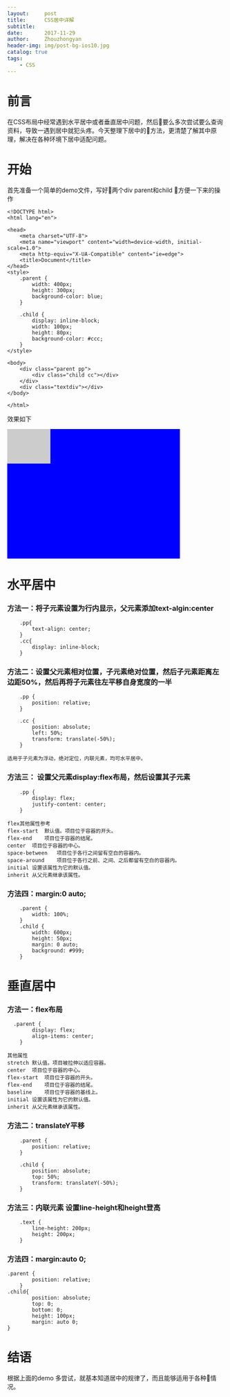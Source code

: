 ```yaml
---
layout:     post
title:      CSS居中详解
subtitle:
date:       2017-11-29
author:     Zhouzhongyan
header-img: img/post-bg-ios10.jpg
catalog: true
tags:
    - CSS
---
```



# 前言
在CSS布局中经常遇到水平居中或者垂直居中问题，然后要么多次尝试要么查询资料，导致一遇到居中就犯头疼。今天整理下居中的方法，更清楚了解其中原理，解决在各种环境下居中适配问题。

# 开始
首先准备一个简单的demo文件，写好两个div parent和child  方便一下来的操作
```
<!DOCTYPE html>
<html lang="en">

<head>
    <meta charset="UTF-8">
    <meta name="viewport" content="width=device-width, initial-scale=1.0">
    <meta http-equiv="X-UA-Compatible" content="ie=edge">
    <title>Document</title>
</head>
<style>
    .parent {
        width: 400px;
        height: 300px;
        background-color: blue;
    }
    
    .child {
        display: inline-block;
        width: 100px;
        height: 80px;
        background-color: #ccc;
    }
</style>

<body>
    <div class="parent pp">
        <div class="child cc"></div>
    </div>
    <div class="textdiv"></div>
</body>

</html>
```
效果如下
<!DOCTYPE html>
<html lang="en">

<head>
    <meta charset="UTF-8">
    <meta name="viewport" content="width=device-width, initial-scale=1.0">
    <meta http-equiv="X-UA-Compatible" content="ie=edge">
    <title>Document</title>
</head>
<style>
    .parent {
        width: 400px;
        height: 300px;
        background-color: blue;
    }
    .child {
        display: inline-block;
        width: 100px;
        height: 80px;
        background-color: #ccc;
    }
</style>

<body>
    <div class="parent pp">
        <div class="child cc"></div>
    </div>
    <div class="textdiv"></div>
</body>

</html>

# 水平居中 

### 方法一：将子元素设置为行内显示，父元素添加text-algin:center
```
    .pp{
        text-align: center;
    }
    .cc{
        display: inline-block;
    } 
```
### 方法二：设置父元素相对位置，子元素绝对位置，然后子元素距离左边距50%，然后再将子元素往左平移自身宽度的一半
```  
    .pp {
        position: relative;
    }
    
    .cc {
        position: absolute;
        left: 50%;
        transform: translate(-50%);
    } 
```
    适用于子元素为浮动，绝对定位，内联元素，均可水平居中。
### 方法三： 设置父元素display:flex布局，然后设置其子元素
```
    .pp {
        display: flex;
        justify-content: center;
    }
```
    flex其他属性参考
    flex-start	默认值。项目位于容器的开头。
    flex-end	项目位于容器的结尾。
    center	项目位于容器的中心。
    space-between	项目位于各行之间留有空白的容器内。
    space-around	项目位于各行之前、之间、之后都留有空白的容器内。
    initial	设置该属性为它的默认值。
    inherit	从父元素继承该属性。

###   方法四：margin:0 auto;
```
    .parent {
        width: 100%;
    }
    .child {
        width: 600px;
        height: 50px;
        margin: 0 auto;
        background: #999;
    }
```
# 垂直居中
### 方法一：flex布局
```
  .parent {
        display: flex;
        align-items: center;
    }
```
    其他属性
    stretch	默认值。项目被拉伸以适应容器。	
    center	项目位于容器的中心。
    flex-start	项目位于容器的开头。
    flex-end	项目位于容器的结尾。
    baseline	项目位于容器的基线上。	
    initial	设置该属性为它的默认值。
    inherit	从父元素继承该属性。
### 方法二：translateY平移
```
    .parent {
        position: relative;
    }
    
    .child {
        position: absolute;
        top: 50%;
        transform: translateY(-50%);
    }
```
### 方法三：内联元素 设置line-height和height登高
```    
    .text {
        line-height: 200px;
        height: 200px;
    }
```
### 方法四：margin:auto 0;
```
.parent {
        position: relative;
    }
.child{
        position: absolute;
        top: 0;
        bottom: 0;
        height: 100px;
        margin: auto 0;
}
```
# 结语
根据上面的demo 多尝试，就基本知道居中的规律了，而且能够适用于各种情况。